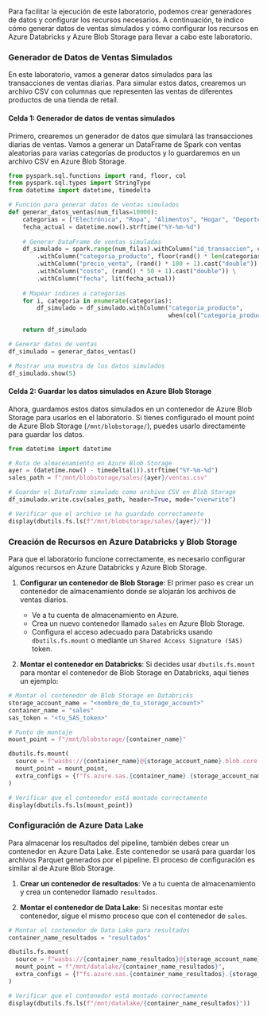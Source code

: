 Para facilitar la ejecución de este laboratorio, podemos crear generadores de datos y configurar los recursos necesarios. A continuación, te indico cómo generar datos de ventas simulados y cómo configurar los recursos en Azure Databricks y Azure Blob Storage para llevar a cabo este laboratorio.

### Generador de Datos de Ventas Simulados

En este laboratorio, vamos a generar datos simulados para las transacciones de ventas diarias. Para simular estos datos, crearemos un archivo CSV con columnas que representen las ventas de diferentes productos de una tienda de retail.

#### Celda 1: Generador de datos de ventas simulados
Primero, crearemos un generador de datos que simulará las transacciones diarias de ventas. Vamos a generar un DataFrame de Spark con ventas aleatorias para varias categorías de productos y lo guardaremos en un archivo CSV en Azure Blob Storage.

```python
from pyspark.sql.functions import rand, floor, col
from pyspark.sql.types import StringType
from datetime import datetime, timedelta

# Función para generar datos de ventas simulados
def generar_datos_ventas(num_filas=10000):
    categorias = ["Electrónica", "Ropa", "Alimentos", "Hogar", "Deportes"]
    fecha_actual = datetime.now().strftime("%Y-%m-%d")
    
    # Generar DataFrame de ventas simuladas
    df_simulado = spark.range(num_filas).withColumn("id_transaccion", col("id")) \
        .withColumn("categoria_producto", floor(rand() * len(categorias)).cast(StringType())) \
        .withColumn("precio_venta", (rand() * 100 + 1).cast("double")) \
        .withColumn("costo", (rand() * 50 + 1).cast("double")) \
        .withColumn("fecha", lit(fecha_actual))
    
    # Mapear índices a categorías
    for i, categoria in enumerate(categorias):
        df_simulado = df_simulado.withColumn("categoria_producto", 
                                             when(col("categoria_producto") == str(i), categoria).otherwise(col("categoria_producto")))

    return df_simulado

# Generar datos de ventas
df_simulado = generar_datos_ventas()

# Mostrar una muestra de los datos simulados
df_simulado.show(5)
```

#### Celda 2: Guardar los datos simulados en Azure Blob Storage

Ahora, guardamos estos datos simulados en un contenedor de Azure Blob Storage para usarlos en el laboratorio. Si tienes configurado el mount point de Azure Blob Storage (`/mnt/blobstorage/`), puedes usarlo directamente para guardar los datos.

```python
from datetime import datetime

# Ruta de almacenamiento en Azure Blob Storage
ayer = (datetime.now() - timedelta(1)).strftime("%Y-%m-%d")
sales_path = f"/mnt/blobstorage/sales/{ayer}/ventas.csv"

# Guardar el DataFrame simulado como archivo CSV en Blob Storage
df_simulado.write.csv(sales_path, header=True, mode="overwrite")

# Verificar que el archivo se ha guardado correctamente
display(dbutils.fs.ls(f"/mnt/blobstorage/sales/{ayer}/"))
```

### Creación de Recursos en Azure Databricks y Blob Storage

Para que el laboratorio funcione correctamente, es necesario configurar algunos recursos en Azure Databricks y Azure Blob Storage.

1. **Configurar un contenedor de Blob Storage**: El primer paso es crear un contenedor de almacenamiento donde se alojarán los archivos de ventas diarios.
   - Ve a tu cuenta de almacenamiento en Azure.
   - Crea un nuevo contenedor llamado `sales` en Azure Blob Storage.
   - Configura el acceso adecuado para Databricks usando `dbutils.fs.mount` o mediante un `Shared Access Signature (SAS)` token.

2. **Montar el contenedor en Databricks**:
   Si decides usar `dbutils.fs.mount` para montar el contenedor de Blob Storage en Databricks, aquí tienes un ejemplo:

```python
# Montar el contenedor de Blob Storage en Databricks
storage_account_name = "<nombre_de_tu_storage_account>"
container_name = "sales"
sas_token = "<tu_SAS_token>"

# Punto de montaje
mount_point = f"/mnt/blobstorage/{container_name}"

dbutils.fs.mount(
  source = f"wasbs://{container_name}@{storage_account_name}.blob.core.windows.net",
  mount_point = mount_point,
  extra_configs = {f"fs.azure.sas.{container_name}.{storage_account_name}.blob.core.windows.net":sas_token}
)

# Verificar que el contenedor está montado correctamente
display(dbutils.fs.ls(mount_point))
```


### Configuración de Azure Data Lake

Para almacenar los resultados del pipeline, también debes crear un contenedor en Azure Data Lake. Este contenedor se usará para guardar los archivos Parquet generados por el pipeline. El proceso de configuración es similar al de Azure Blob Storage.

1. **Crear un contenedor de resultados**: Ve a tu cuenta de almacenamiento y crea un contenedor llamado `resultados`.

2. **Montar el contenedor de Data Lake**:
   Si necesitas montar este contenedor, sigue el mismo proceso que con el contenedor de `sales`.

```python
# Montar el contenedor de Data Lake para resultados
container_name_resultados = "resultados"

dbutils.fs.mount(
  source = f"wasbs://{container_name_resultados}@{storage_account_name}.blob.core.windows.net",
  mount_point = f"/mnt/datalake/{container_name_resultados}",
  extra_configs = {f"fs.azure.sas.{container_name_resultados}.{storage_account_name}.blob.core.windows.net":sas_token}
)

# Verificar que el contenedor está montado correctamente
display(dbutils.fs.ls(f"/mnt/datalake/{container_name_resultados}"))
```
